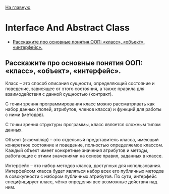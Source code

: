[На главную](../README.md)

# Interface And Abstract Class

+ [Расскажите про основные понятия ООП: «класс», «объект», «интерфейс».](#Расскажите-про-основные-понятия-ООП:-«класс»,-«объект»,-«интерфейс».)

## Расскажите про основные понятия ООП: «класс», «объект», «интерфейс».

Класс – это способ описания сущности, определяющий состояние и поведение, зависящее от этого
состояния, а также правила для взаимодействия с данной сущностью (контракт).

С точки зрения программирования класс можно рассматривать как набор данных (полей, атрибутов, членов
класса) и функций для работы с ними (методов).

С точки зрения структуры программы, класс является сложным типом данных.

Объект (экземпляр) – это отдельный представитель класса, имеющий конкретное состояние и поведение,
полностью определяемое классом. Каждый объект имеет конкретные значения атрибутов и методы,
работающие с этими значениями на основе правил, заданных в классе.

Интерфейс – это набор методов класса, доступных для использования. Интерфейсом класса будет являться
набор всех его публичных методов в совокупности с набором публичных атрибутов. По сути, интерфейс
специфицирует класс, чётко определяя все возможные действия над ним.
